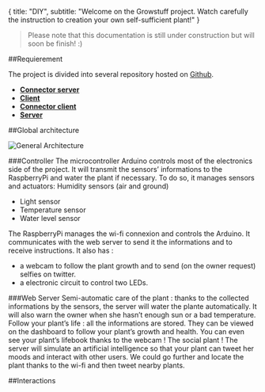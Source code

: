 {
  title: "DIY",
  subtitle: "Welcome on the Growstuff project. Watch carefully the instruction to creation your own self-sufficient plant!"
}

> Please note that this documentation is still under construction but will soon be finish! :)

##Requierement

The project is divided into several repository hosted on [Github](https://github.com/).

* __[Connector server](https://github.com/alexisfasquel/growstuff-connector-server)__
* __[Client](https://github.com/alexisfasquel/growstuff-client)__
* __[Connector client](https://github.com/alexisfasquel/growstuff-connector-client)__
* __[Server](https://github.com/pmdartus/GrowStuff)__

##Global architecture

![General Architecture](/images/archi.png)

###Controller
The microcontroller Arduino controls most of the electronics side of the project. It will transmit the sensors’ informations to the RaspberryPi and water the plant if necessary. To do so, it manages sensors and actuators:
Humidity sensors (air and ground)
* Light sensor
* Temperature sensor
* Water level sensor

The RaspberryPi manages the wi-fi connexion and controls the Arduino. It communicates with the web server to send it the informations and to receive instructions. It also has :

* a webcam to follow the plant growth and to send (on the owner request) selfies on twitter.
* a electronic circuit to control two LEDs.

###Web Server
Semi-automatic care of the plant : thanks to the collected informations by the sensors, the server will water the plante automatically. It will also warn the owner when she hasn’t enough sun or a bad temperature.
Follow your plant’s life : all the informations are stored. They can be viewed on the dashboard to follow your plant’s growth and health. You can even see your plant’s lifebook thanks to the webcam !
The social plant ! The server will simulate an artificial intelligence so that your plant can tweet her moods and interact with other users. We could go further and locate the plant thanks to the wi-fi and then tweet nearby plants.


##Interactions
